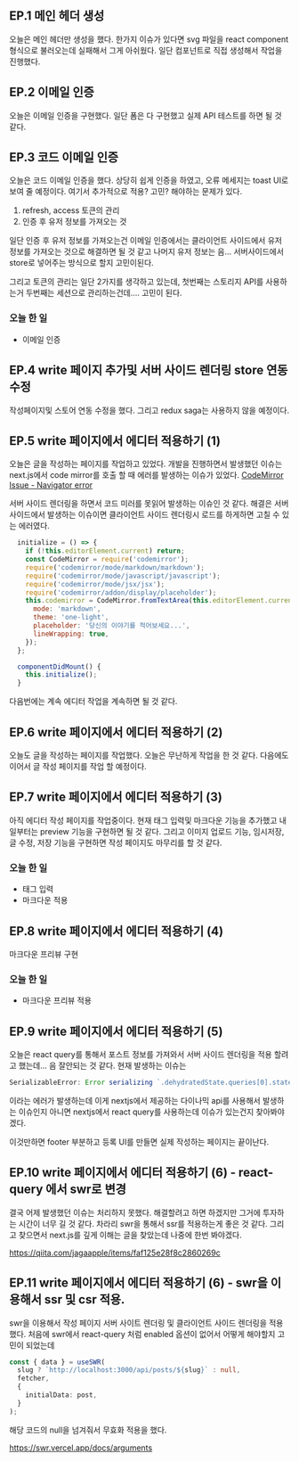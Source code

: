 ## EP.1 메인 헤더 생성

오늘은 메인 헤더만 생성을 했다. 한가지 이슈가 있다면 svg 파일을 react component 형식으로 불러오는데 실패해서 그게 아쉬웠다.
일단 컴포넌트로 직접 생성해서 작업을 진행했다.

## EP.2 이메일 인증

오늘은 이메일 인증을 구현했다. 일단 폼은 다 구현했고 실제 API 테스트를 하면 될 것 같다.

## EP.3 코드 이메일 인증

오늘은 코드 이메일 인증을 했다. 상당히 쉽게 인증을 하였고, 오류 메세지는 toast UI로 보여 줄 예정이다. 여기서 추가적으로 적용? 고민? 해야하는 문제가 있다.

1. refresh, access 토큰의 관리
2. 인증 후 유저 정보를 가져오는 것

일단 인증 후 유저 정보를 가져오는건 이메일 인증에서는 클라이언트 사이드에서 유저 정보를 가져오는 것으로
해결하면 될 것 같고 나머지 유저 정보는 음... 서버사이드에서 store로 넣어주는 방식으로 할지 고민이된다.

그리고 토큰의 관리는 일단 2가지를 생각하고 있는데, 첫번째는 스토리지 API를 사용하는거 두번째는 세션으로 관리하는건데.... 고민이 된다.

### 오늘 한 일

- 이메일 인증

## EP.4 write 페이지 추가및 서버 사이드 렌더링 store 연동 수정

작성페이지및 스토어 연동 수정을 했다. 그리고 redux saga는 사용하지 않을 예정이다.

## EP.5 write 페이지에서 에디터 적용하기 (1)

오늘은 글을 작성하는 페이지를 작업하고 있었다. 개발을 진행하면서 발생했던 이슈는 next.js에서 code mirror를 호출 할 때 에러를 발생하는 이슈가 있었다.
[CodeMirror Issue - Navigator error](https://alonzoaustin.com/blog?title=QcbtUxpArUDnjT2B4VYh)

서버 사이드 렌더링을 하면서 코드 미러를 못읽어 발생하는 이슈인 것 같다. 해결은 서버 사이드에서 발생하는 이슈이면 클라이언트 사이드 렌더링시 로드를 하게하면 고칠 수 있는 에러였다.

```javascript
  initialize = () => {
    if (!this.editorElement.current) return;
    const CodeMirror = require('codemirror');
    require('codemirror/mode/markdown/markdown');
    require('codemirror/mode/javascript/javascript');
    require('codemirror/mode/jsx/jsx');
    require('codemirror/addon/display/placeholder');
    this.codemirror = CodeMirror.fromTextArea(this.editorElement.current, {
      mode: 'markdown',
      theme: 'one-light',
      placeholder: '당신의 이야기를 적어보세요...',
      lineWrapping: true,
    });
  };

  componentDidMount() {
    this.initialize();
  }
```

다음번에는 계속 에디터 작업을 계속하면 될 것 같다.

## EP.6 write 페이지에서 에디터 적용하기 (2)

오늘도 글을 작성하는 페이지를 작업했다. 오늘은 무난하게 작업을 한 것 같다. 다음에도 이어서 글 작성 페이지를 작업 할 예정이다.

## EP.7 write 페이지에서 에디터 적용하기 (3)

아직 에디터 작성 페이지를 작업중이다. 현재 태그 입력및 마크다운 기능을 추가했고 내일부터는 preview 기능을 구현하면 될 것 같다. 그리고
이미지 업로드 기능, 임시저장, 글 수정, 저장 기능을 구현하면 작성 페이지도 마무리를 할 것 같다.

### 오늘 한 일

- 태그 입력
- 마크다운 적용

## EP.8 write 페이지에서 에디터 적용하기 (4)

마크다운 프리뷰 구현

### 오늘 한 일

- 마크다운 프리뷰 적용

## EP.9 write 페이지에서 에디터 적용하기 (5)

오늘은 react query를 통해서 포스트 정보를 가져와서 서버 사이드 렌더링을 적용 할려고 했는데... 음 잘안되는 것 같다.
현재 발생하는 이슈는

```javascript
SerializableError: Error serializing `.dehydratedState.queries[0].state.data.config.transformRequest[0]` returned from `getServerSideProps`
```

이라는 에러가 발생하는데 이게 nextjs에서 제공하는 다이나믹 api를 사용해서 발생하는 이슈인지 아니면 nextjs에서 react query를 사용하는데 이슈가 있는건지 찾아봐야겠다.

이것만하면 footer 부분하고 등록 UI를 만들면 실제 작성하는 페이지는 끝이난다.

## EP.10 write 페이지에서 에디터 적용하기 (6) - react-query 에서 swr로 변경

결국 어제 발생했던 이슈는 처리하지 못했다. 해결할려고 하면 하겠지만 그거에 투자하는 시간이 너무 길 것 같다. 차라리 swr을 통해서 ssr를 적용하는게 좋은 것 같다.
그리고 찾으면서 next.js를 깊게 이해는 글을 찾았는데 나중에 한번 봐야겠다.

https://qiita.com/jagaapple/items/faf125e28f8c2860269c

## EP.11 write 페이지에서 에디터 적용하기 (6) - swr을 이용해서 ssr 및 csr 적용.

swr을 이용해서 작성 페이지 서버 사이트 렌더링 및 클라이언트 사이드 렌더링을 적용했다.
처음에 swr에서 react-query 처럼 enabled 옵션이 없어서 어떻게 해야할지 고민이 되었는데

```typescript
const { data } = useSWR(
  slug ? `http://localhost:3000/api/posts/${slug}` : null,
  fetcher,
  {
    initialData: post,
  }
);
```

해당 코드의 null을 넘겨줘서 무효화 적용을 했다.

https://swr.vercel.app/docs/arguments
